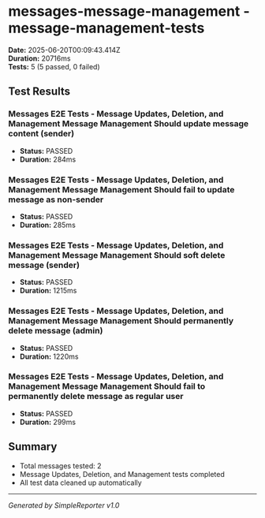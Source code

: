 # messages-message-management - message-management-tests

**Date:** 2025-06-20T00:09:43.414Z  
**Duration:** 20716ms  
**Tests:** 5 (5 passed, 0 failed)

## Test Results


### Messages E2E Tests - Message Updates, Deletion, and Management Message Management Should update message content (sender)
- **Status:** PASSED
- **Duration:** 284ms



### Messages E2E Tests - Message Updates, Deletion, and Management Message Management Should fail to update message as non-sender
- **Status:** PASSED
- **Duration:** 285ms



### Messages E2E Tests - Message Updates, Deletion, and Management Message Management Should soft delete message (sender)
- **Status:** PASSED
- **Duration:** 1215ms



### Messages E2E Tests - Message Updates, Deletion, and Management Message Management Should permanently delete message (admin)
- **Status:** PASSED
- **Duration:** 1220ms



### Messages E2E Tests - Message Updates, Deletion, and Management Message Management Should fail to permanently delete message as regular user
- **Status:** PASSED
- **Duration:** 299ms



## Summary

- Total messages tested: 2
- Message Updates, Deletion, and Management tests completed
- All test data cleaned up automatically

---
*Generated by SimpleReporter v1.0*
